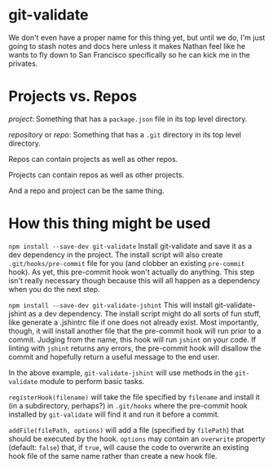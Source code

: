 git-validate
=============

We don't even have a proper name for this thing yet, but until we do, I'm just going
to stash notes and docs here unless it makes Nathan feel like he wants to fly down
to San Francisco specifically so he can kick me in the privates.

# Projects vs. Repos

*project*: Something that has a `package.json` file in its top level directory. 

*repository* or *repo*: Something that has a `.git` directory in its top level directory. 

Repos can contain projects as well as other repos.

Projects can contain repos as well as other projects.

And a repo and project can be the same thing.

# How this thing might be used

`npm install --save-dev git-validate` 
Install git-validate and save it as a dev dependency in the project. The install script will also create `.git/hooks/pre-commit` file for you (and clobber an existing `pre-commit` hook). As yet, this pre-commit hook won't actually do anything. This step isn't really necessary though
because this will all happen as a dependency when you do the next step.

`npm install --save-dev git-validate-jshint`
This will install git-validate-jshint as a dev dependency. The install script might
do all sorts of fun stuff, like generate a .jshintrc file if one does not already
exist. Most importantly, though, it will install another file that the pre-commit
hook will run prior to a commit. Judging from the name, this hook will run `jshint`
on your code. If linting with `jshint` returns any errors, the pre-commit hook will
disallow the commit and hopefully return a useful message to the end user.

In the above example, `git-validate-jshint` will use methods in the `git-validate`
module to perform basic tasks.

`registerHook(filename)` will take the file specified by `filename` and install it
(in a subdirectory, perhaps?) in `.git/hooks` where the pre-commit hook installed by `git-validate`
will find it and run it before a commit.

`addFile(filePath, options)` will add a file (specified by `filePath`) that should be executed by the hook. 
`options` may contain an `overwrite` property (default: `false`) that, if `true`, will cause the code to overwrite an existing hook file of the same name rather than create a new hook file.
